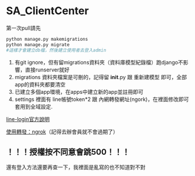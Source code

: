 # SA_ClientCenter

第一次pull請先
```sh
python manage.py makemigrations
python manage.py migrate
#這樣才會建立db檔，然後建立使用者去登入admin
```

1. 有git ignore，但有留migrations資料夾（資料庫模型紀錄檔）跑django不影響，直接runserver就好
2. migrations 資料夾檔案是可刪的，記得留 __init__.py 跟 重新建模型 即可，全部app的資料夾都要清空
2. 已建立多個app環境，在apps中建立新的app並註冊即可  
3. settings 裡面有 line帳號token*2 跟 內網轉發網址(ngork)，在裡面修改即可套用到全域設定.

[line-login官方說明](https://developers.line.biz/en/reference/line-login/#response-headers)

[使用轉發：ngrok](https://ngrok.com/)（記得去辦會員就不會過期了）

## ！！！授權按不同意會跳500！！！

還有登入方法還要再查一下，我裡面是亂寫的也不知道對不對
